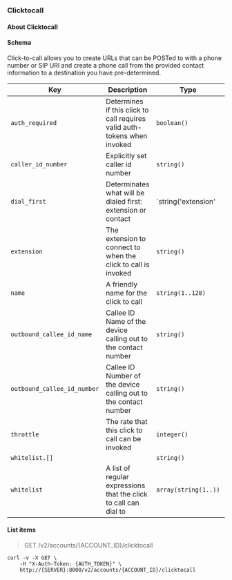 ### Clicktocall

#### About Clicktocall

#### Schema

Click-to-call allows you to create URLs that can be POSTed to with a phone number or SIP URI and create a phone call from the provided contact information to a destination you have pre-determined.



Key | Description | Type | Default | Required
--- | ----------- | ---- | ------- | --------
`auth_required` | Determines if this click to call requires valid auth-tokens when invoked | `boolean()` | `true` | `false`
`caller_id_number` | Explicitly set caller id number | `string()` |   | `false`
`dial_first` | Determinates what will be dialed first: extension or contact | `string('extension' | 'contact')` |   | `false`
`extension` | The extension to connect to when the click to call is invoked | `string()` |   | `true`
`name` | A friendly name for the click to call | `string(1..128)` |   | `true`
`outbound_callee_id_name` | Callee ID Name of the device calling out to the contact number | `string()` |   | `false`
`outbound_callee_id_number` | Callee ID Number of the device calling out to the contact number | `string()` |   | `false`
`throttle` | The rate that this click to call can be invoked | `integer()` |   | `false`
`whitelist.[]` |   | `string()` |   | `false`
`whitelist` | A list of regular expressions that the click to call can dial to | `array(string(1..))` |   | `false`



#### List items

> GET /v2/accounts/{ACCOUNT_ID}/clicktocall

```shell
curl -v -X GET \
    -H "X-Auth-Token: {AUTH_TOKEN}" \
    http://{SERVER}:8000/v2/accounts/{ACCOUNT_ID}/clicktocall
```
